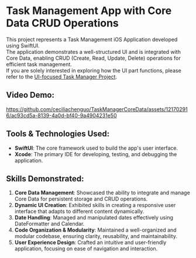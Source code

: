 # Task Management App with Core Data CRUD Operations
This project represents a Task Management iOS Application developed using SwiftUI. <br>
The application demonstrates a well-structured UI and is integrated with Core Data, enabling CRUD (Create, Read, Update, Delete) operations for efficient task management. <br>
If you are solely interested in exploring how the UI part functions, please refer to the [UI-focused Task Manager Project](https://github.com/ceciliachenguo/TaskManager).


## Video Demo:
https://github.com/ceciliachenguo/TaskManagerCoreData/assets/121702916/ac93cd5a-8139-4a0d-bf40-9a4904231e50

## Tools & Technologies Used:

- **SwiftUI**: The core framework used to build the app's user interface.
- **Xcode**: The primary IDE for developing, testing, and debugging the application.

## Skills Demonstrated:

1. **Core Data Management**: Showcased the ability to integrate and manage Core Data for persistent storage and CRUD operations.
2. **Dynamic UI Creation**: Exhibited skills in creating a responsive user interface that adapts to different content dynamically.
3. **Date Handling**: Managed and manipulated dates effectively using DateFormatter and Calendar.
4. **Code Organization & Modularity**: Maintained a well-organized and modular codebase, ensuring clarity, reusability, and maintainability.
5. **User Experience Design**: Crafted an intuitive and user-friendly application, focusing on ease of navigation and interaction.
